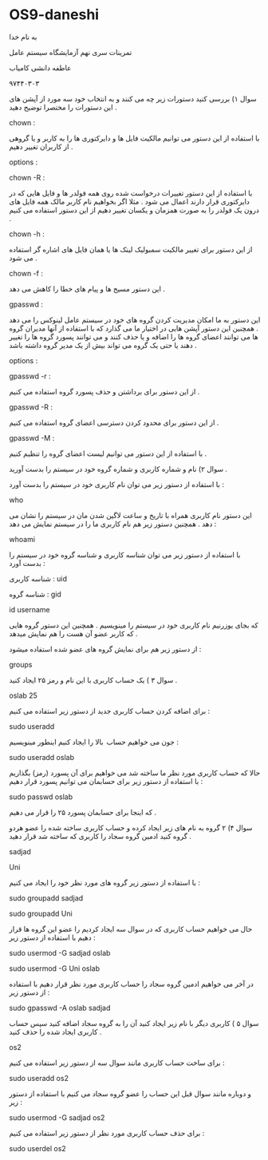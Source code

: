 # OS9-daneshi


به نام خدا

تمرینات سری نهم آزمایشگاه سیستم عامل

عاطفه دانشی کامیاب 

۹۷۴۴۰۳۰۳

سوال ۱) بررسی کنید دستورات زیر چه می کنند و به انتخاب خود سه مورد از آپشن های این دستورات را مختصرا توضیح دهید .

chown :


با استفاده از این دستور می توانیم مالکیت فایل ها و دایرکتوری ها را به کاربر و یا گروهی از کاربران تغییر دهیم .

options :


chown -R :


با استفاده از این دستور تغییرات درخواست شده روی همه فولدر ها و فایل هایی که در دایرکتوری قرار دارند اعمال می شود .
مثلا اگر بخواهیم نام کاربر مالک همه فایل های درون یک فولدر را به صورت همزمان و یکسان تغییر دهیم از این دستور استفاده می کنیم .

chown -h :


از این دستور برای تغییر مالکیت سمبولیک لینک ها یا همان فایل های اشاره گر استفاده می شود .


chown -f :


این دستور مسیج ها و پیام های خطا را کاهش می دهد .


gpasswd :

این دستور به ما امکان مدیریت کردن گروه های خود در سیستم عامل لینوکس را می دهد .
همچنین این دستور آپشن هایی در اختیار ما می گذارد که با استفاده از آنها مدیران گروه ها می توانند اعضای گروه ها را اضافه و یا حذف کنند و می توانند پسورد گروه ها را تغییر دهند یا حتی یک گروه می تواند بیش از یک مدیر گروه داشته باشد .


options :


gpasswd -r :


از این دستور برای برداشتن و حذف پسورد گروه استفاده می کنیم  .


gpasswd -R :


از این دستور برای محدود کردن دسترسی اعضای گروه استفاده می کنیم .


gpasswd -M :

با استفاده از این دستور می توانیم لیست اعضای گروه را تنظیم کنیم .




سوال ۲) نام و شماره کاربری و شماره گروه خود در سیستم را بدست آورید .

با استفاده از دستور زیر می توان نام کاربری خود در سیستم را بدست آورد :

who

این دستور نام کاربری همراه با تاریخ و ساعت لاگین شدن مان در سیستم را نشان می دهد .
همچنین دستور زیر هم نام کاربری ما را در سیستم نمایش می دهد :

whoami

با استفاده از دستور زیر می توان شناسه کاربری و شناسه گروه خود در سیستم را بدست آورد :

شناسه کاربری :   uid

شناسه گروه :   gid

id username 


که بجای یوزرنیم نام کاربری خود در سیستم را مینویسیم .
همچنین این دستور گروه هایی که کاربر عضو آن هست را هم نمایش میدهد .

از دستور زیر هم برای نمایش گروه های عضو شده استفاده میشود :


groups 


سوال ۳ ) یک حساب کاربری با این نام و رمز ۲۵ ایجاد کنید .

oslab 25


برای اضافه کردن حساب کاربری جدید از دستور زیر استفاده می کنیم :


sudo useradd 


جون می خواهیم حساب  بالا را ایجاد کنیم اینطور مینویسیم :


sudo useradd oslab


حالا که حساب کاربری مورد نظر ما ساخته شد می خواهیم برای آن پسورد (رمز) بگذاریم با استفاده از دستور زیر برای حسابمان می توانیم پسورد قرار دهیم :


sudo passwd oslab


که اینجا برای حسابمان پسورد ۲۵ را قرار می دهیم .



سوال ۴) ۲ گروه به نام های زیر ایجاد کرده و حساب کاربری ساخته شده را عضو هردو گروه کنید ادمین گروه سجاد را کاربری که ساخته شد قرار دهید .

sadjad 


Uni

با استفاده از دستور زیر گروه های مورد نظر خود را ایجاد می کنیم :


sudo groupadd sadjad


sudo groupadd Uni


حال می خواهیم حساب کاربری که در سوال سه ایجاد کردیم را عضو این گروه ها قرار دهیم با استفاده از دستور زیر :

sudo usermod -G sadjad oslab


sudo usermod -G Uni oslab


در آخر می خواهیم ادمین گروه سجاد را حساب کاربری مورد نظر قرار دهیم با استفاده از دستور زیر :

sudo gpasswd -A oslab sadjad


سوال ۵ ) کاربری دیگر با نام زیر ایجاد کنید آن را به گروه سجاد اضافه کنید سپس حساب کاربری ایجاد شده را حذف کنید . 

os2

برای ساخت حساب کاربری مانند سوال سه از دستور زیر استفاده می کنیم :


sudo useradd os2


و دوباره مانند سوال قبل این حساب را عضو گروه سجاد می کنیم با استفاده از دستور زیر :


sudo usermod -G sadjad os2


برای حذف حساب کاربری مورد نظر از دستور زیر استفاده می کنیم :


sudo userdel os2









